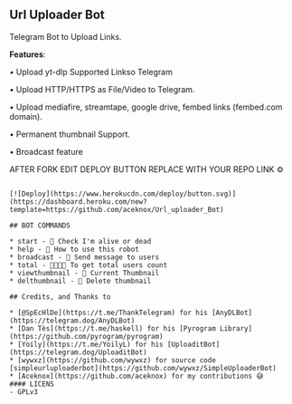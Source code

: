 **Url Uploader Bot**
---

Telegram Bot to Upload Links.

**Features**:

• Upload yt-dlp Supported Linkso Telegram

• Upload HTTP/HTTPS as File/Video to Telegram.

• Upload mediafire, streamtape, google drive, fembed links (fembed.com domain).

• Permanent thumbnail Support.

• Broadcast feature 


 AFTER FORK EDIT DEPLOY BUTTON REPLACE WITH YOUR REPO LINK ⚙️
```

[![Deploy](https://www.herokucdn.com/deploy/button.svg)](https://dashboard.heroku.com/new?template=https://github.com/aceknox/Url_uploader_Bot)

## BOT COMMANDS

* start - 👻 Check I'm alive or dead 
* help - 📝 How to use this robot
* broadcast - 💌 Send message to users
* total - 👨‍👨‍👦‍👦 To get total users count
* viewthumbnail - 🌌 Current Thumbnail
* delthumbnail - 🎇 Delete thumbnail

## Credits, and Thanks to

* [@SpEcHlDe](https://t.me/ThankTelegram) for his [AnyDLBot](https://telegram.dog/AnyDLBot)
* [Dan Tès](https://t.me/haskell) for his [Pyrogram Library](https://github.com/pyrogram/pyrogram)
* [Yoily](https://t.me/YoilyL) for his [UploaditBot](https://telegram.dog/UploaditBot)
* [wywxz](https://github.com/wywxz) for source code [simpleurluploaderbot](https://github.com/wywxz/SimpleUploaderBot)
* [Aceknox](https://github.com/aceknox) for my contributions 😅 
#### LICENS
- GPLv3
